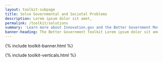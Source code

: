 ```yaml
---
layout: toolkit-subpage
title: Solve Governmental and Societal Problems
description: Lorem ipsum dolor sit amet,
permalink: /toolkit/solutions
summary: 'Learn more about Innovation.gov and the Better Government Movement'
banner-heading: The Better Government Toolkit Lorem ipsum dolor sit amet, consectetur adipiscing. 
---
```


{% include toolkit-banner.html %}


{% include toolkit-verticals.html %}